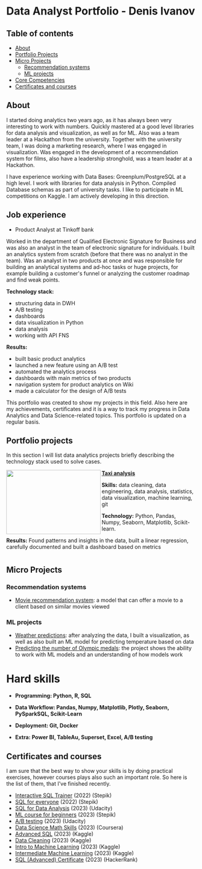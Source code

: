 # Data Analyst Portfolio - Denis Ivanov

## Table of contents
- [About](#about)
- [Portfolio Projects](#portfolio-projects)
- [Micro Projects](#micro-projects)
	+ [Recommendation systems](#recommendation-systems)
	+ [ML projects](#ml-projects)
- [Core Competencies](#core-competencies)
- [Certificates and courses](#certificates-and-courses)



## About
I started doing analytics two years ago, as it has always been very interesting to work with numbers. Quickly mastered at a good level libraries for data analysis and visualization, as well as for ML. Also was a team leader at a Hackathon from the university. Together with the university team, I was doing a marketing research, where I was engaged in visualization. Was engaged in the development of a recommendation system for films, also have a leadership stronghold, was a team leader at a Hackathon.


I have experience working with Data Bases: Greenplum/PostgreSQL at a high level. I work with libraries for data analysis in Python. Compiled Database schemas as part of university tasks. I like to participate in ML competitions on Kaggle. I am actively developing in this direction.




## Job experience

* Product Analyst at Tinkoff bank

Worked in the department of Qualified Electronic Signature for Business and was also an analyst in the team of electronic signature for individuals. I built an analytics system from scratch (before that there was no analyst in the team). Was an analyst in two products at once and was responsible for building an analytical systems and ad-hoc tasks or huge projects, for example building a customer's funnel or analyzing the customer roadmap and find weak points.

**Technology stack:**
* structuring data in DWH
* A/B testing
* dashboards 
* data visualization in Python
* data analysis
* working with API FNS

**Results:**
* built basic product analytics
* launched a new feature using an A/B test
* automated the analytics process
* dashboards with main metrics of two products
* navigation system for product analytics on Wiki
* made a calculator for the design of A/B tests



This portfolio was created to show my projects in this field. Also here are my achievements, certificates and it is a way to track my progress in Data Analytics and Data Science-related topics. This portfolio is updated on a regular basis.



## Portfolio projects
In this section I will list data analytics projects briefly describing the technology stack used to solve cases.


<img align="left" width="250" height="170" src="https://static01.nyt.com/images/2019/06/13/nyregion/13nytaxi1-print/merlin_151173624_b903ed5f-943f-46aa-9da0-4111cfa8fafd-superJumbo.jpg?quality=75&auto=webp"> **[Taxi analysis](https://github.com/densivanov/data_analytics_projects/tree/main/taxi_analysis)**

**Skills:** data cleaning, data engineering, data analysis, statistics, data visualization, machine learning, git


**Technology:** Python, Pandas, Numpy, Seaborn, Matplotlib, Scikit-learn.


**Results:** Found patterns and insights in the data, built a linear regression, carefully documented and built a dashboard based on metrics




#


## Micro Projects

### Recommendation systems
* [Movie recommendation system](https://github.com/densivanov/data_analytics_projects/tree/main/movie_rec_project): a model that can offer a movie to a client based on similar movies viewed

### ML projects
* [Weather predictions](https://github.com/densivanov/data_analytics_projects/tree/main/weather_pred_project): after analyzing the data, I built a visualization, as well as also built an ML model for predicting temperature based on data
* [Predicting the number of Olympic medals](https://github.com/densivanov/data_analytics_projects/tree/main/olympic_pred_project): the project shows the ability to work with ML models and an understanding of how models work





# Hard skills

* **Programming: Python, R, SQL**


* **Data Workflow: Pandas, Numpy, Matplotlib, Plotly, Seaborn, PySparkSQL, Scikit-Learn**

* **Deployment: Git, Docker**

* **Extra: Power BI, TableAu, Superset, Excel, A/B testing**


















## Certificates and courses

I am sure that the best way to show your skills is by doing practical exercises, however courses plays also such an important role. So here is the list of them, that I've finished recently.

* [Interactive SQL Trainer](https://stepik.org/cert/1959546) (2022) (Stepik)
* [SQL for everyone](https://stepik.org/cert/1574139) (2022) (Stepik)
* [SQL for Data Analysis](https://disk.yandex.ru/i/AX2bJUKksYDbDg) (2023) (Udacity)
* [ML course for beginners](https://disk.yandex.ru/i/Sv_3XgOED6D1Ig) (2023) (Stepik)
* [A/B testing](https://learn.udacity.com/courses/ud257) (2023) (Udacity)
* [Data Science Math Skills](https://www.coursera.org/learn/datasciencemathskills?action=enroll&courseSlug=datasciencemathskills&showOnboardingModal=check#modules) (2023) (Coursera)
* [Advanced SQL](https://www.kaggle.com/learn/certification/denzik228/advanced-sql) (2023) (Kaggle)
* [Data Cleaning](https://www.kaggle.com/learn/certification/denzik228/data-cleaning) (2023) (Kaggle)
* [Intro to Machine Learning](https://www.kaggle.com/learn/intro-to-machine-learning) (2023) (Kaggle)
* [Intermediate Machine Learning](https://www.kaggle.com/learn/intermediate-machine-learning) (2023) (Kaggle)
* [SQL (Advanced) Certificate](https://www.hackerrank.com/certificates/5bdb9499cdc6) (2023) (HackerRank)




